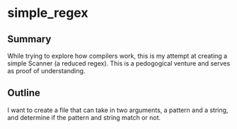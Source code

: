 # simple_regex

## Summary

While trying to explore how compilers work, this is my attempt at creating a simple Scanner (a reduced regex). This is a pedogogical venture and serves as proof of understanding. 

## Outline

I want to create a file that can take in two arguments, a pattern and a string, and determine if the pattern and string match or not. 